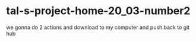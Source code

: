# tal-s-project-home-20_03-number2
we gonna do 2 actions and download to my computer and push back to git hub
